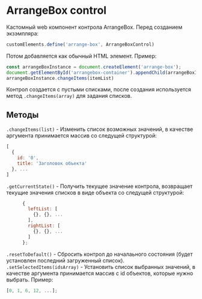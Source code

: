 <h1>ArrangeBox control</h1>
<p>Кастомный web компонент контрола ArrangeBox.
Перед созданием экзэмпляра:
  
```javascript
customElements.define('arrange-box', ArrangeBoxControl)
```
  
Потом добавляется как обычный HTML элемент. Пример:
```javascript
const arrangeBoxInstance = document.createElement('arrange-box');
document.getElementById('arrangebox-container').appendChild(arrangeBoxInstance);
arrangeBoxInstance.changeItems(itemList)
```
Контрол создается с пустыми списками, после создания используется метод <code>.changeItems(array)</code> для задания списков.
</p>
<h2>Методы</h2>
<code>.changeItems(list)</code> - Изменить список возможных значений, в качестве аргумента принимается массив со следущей структурой:

```javascript
[
  {
    id: '0',
    title: 'Заголовок объекта'
  }, ...
]
```
<code>.getCurrentState()</code> - Получить текущее значение контрола, возвращает текущие значения списков в виде объекта со следущей структурой:

```javascript
      {
        leftList: [
          {}, {}, ...
        ],
        rightList: [
          {}, {}, ...
        ]  
      };
```
<code>.resetToDefault()</code> - Сбросить контрол до началаьного состояния (будет установлен последний загруженный список).
<code>.setSelectedItems(idsArray)</code> - Установить список выбранных значений, в качестве аргумента принимается массив с id объектов, которые нужно выбрать. Пример:

```javascript
[0, 1, 6, 12, ...];
```
